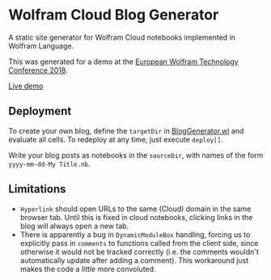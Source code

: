 # Wolfram Cloud Blog Generator

A static site generator for Wolfram Cloud notebooks implemented in Wolfram Language.

This was generated for a demo at the [European Wolfram Technology Conference 2018](https://www.wolfram.com/events/technology-conference-eu/2018/).

[Live demo](https://www.wolframcloud.com/objects/jpoeschko/my-blog)

## Deployment

To create your own blog, define the `targetDir` in [BlogGenerator.wl](./BlogGenerator.wl) and evaluate all cells. To redeploy at any time, just execute `deploy[]`.

Write your blog posts as notebooks in the `sourceDir`, with names of the form `yyyy-mm-dd-My Title.nb`.

## Limitations

* `Hyperlink` should open URLs to the same (Cloud) domain in the same browser tab. Until this is fixed in cloud notebooks, clicking links in the blog will always open a new tab.
* There is apparently a bug in `DynamicModuleBox` handling, forcing us to explicitly pass in `comments` to functions called from the client side, since otherwise it would not be tracked correctly (i.e. the comments wouldn't automatically update after adding a comment). This workaround just makes the code a *little* more convoluted.

